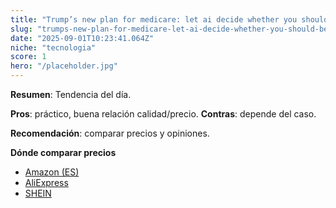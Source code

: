 ```yaml
---
title: "Trump’s new plan for medicare: let ai decide whether you should be covered or not -- “this is exactly the same tactic that private insurers like unitedhealth use to delay and deny treatment”"
slug: "trumps-new-plan-for-medicare-let-ai-decide-whether-you-should-be-covered-or-not-"
date: "2025-09-01T10:23:41.064Z"
niche: "tecnologia"
score: 1
hero: "/placeholder.jpg"
---
```


**Resumen**: Tendencia del día.

**Pros**: práctico, buena relación calidad/precio. **Contras**: depende del caso.

**Recomendación**: comparar precios y opiniones.

**Dónde comparar precios**
- [Amazon (ES)](https://www.amazon.es/s?k=Trump%E2%80%99s+new+plan+for+medicare%3A+let+ai+decide+whether+you+should+be+covered+or+not+--+%E2%80%9Cthis+is+exactly+the+same+tactic+that+private+insurers+like+unitedhealth+use+to+delay+and+deny+treatment%E2%80%9D&tag=teknovashop25-21)
- [AliExpress](https://www.aliexpress.com/wholesale?SearchText=Trump%E2%80%99s+new+plan+for+medicare%3A+let+ai+decide+whether+you+should+be+covered+or+not+--+%E2%80%9Cthis+is+exactly+the+same+tactic+that+private+insurers+like+unitedhealth+use+to+delay+and+deny+treatment%E2%80%9D)
- [SHEIN](https://www.shein.com/pdsearch?q=Trump%E2%80%99s+new+plan+for+medicare%3A+let+ai+decide+whether+you+should+be+covered+or+not+--+%E2%80%9Cthis+is+exactly+the+same+tactic+that+private+insurers+like+unitedhealth+use+to+delay+and+deny+treatment%E2%80%9D)
